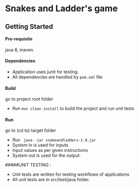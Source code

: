# Snakes and Ladder's game


## Getting Started
#### Pre-requisite
java 8, maven. 
#### Dependencies
- Application uses junit for testing.
- All dependencies are handled by ```pom.xml``` file

#### Build
go to project root folder
- Run ```mvn clean install``` to build the project and run unit tests

#### Run
go to (cd to) target folder
- Run ``` java -jar snakeandladders-1.0.jar```
- System in is used for inputs
- Input values as per given instructions
- System out is used for the output.
   
#####UNIT TESTING :

- Unit tests are written for testing workflows of applications
- All unit tests are in src/test/java folder.
   
